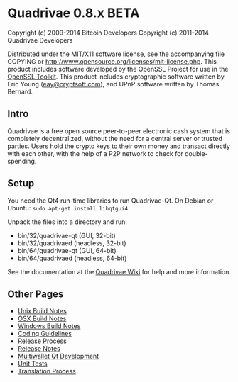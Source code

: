 Quadrivae 0.8.x BETA
====================

Copyright (c) 2009-2014 Bitcoin Developers
Copyright (c) 2011-2014 Quadrivae Developers

Distributed under the MIT/X11 software license, see the accompanying
file COPYING or http://www.opensource.org/licenses/mit-license.php.
This product includes software developed by the OpenSSL Project for use in the [OpenSSL Toolkit](http://www.openssl.org/). This product includes
cryptographic software written by Eric Young ([eay@cryptsoft.com](mailto:eay@cryptsoft.com)), and UPnP software written by Thomas Bernard.


Intro
---------------------
Quadrivae is a free open source peer-to-peer electronic cash system that is
completely decentralized, without the need for a central server or trusted
parties.  Users hold the crypto keys to their own money and transact directly
with each other, with the help of a P2P network to check for double-spending.


Setup
---------------------
You need the Qt4 run-time libraries to run Quadrivae-Qt. On Debian or Ubuntu:
	`sudo apt-get install libqtgui4`

Unpack the files into a directory and run:

- bin/32/quadrivae-qt (GUI, 32-bit)
- bin/32/quadrivaed (headless, 32-bit)
- bin/64/quadrivae-qt (GUI, 64-bit)
- bin/64/quadrivaed (headless, 64-bit)

See the documentation at the [Quadrivae Wiki](http://quadrivae.info)
for help and more information.


Other Pages
---------------------
- [Unix Build Notes](build-unix.md)
- [OSX Build Notes](build-osx.md)
- [Windows Build Notes](build-msw.md)
- [Coding Guidelines](coding.md)
- [Release Process](release-process.md)
- [Release Notes](release-notes.md)
- [Multiwallet Qt Development](multiwallet-qt.md)
- [Unit Tests](unit-tests.md)
- [Translation Process](translation_process.md)
